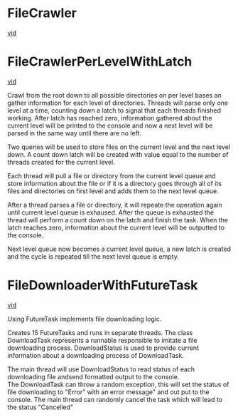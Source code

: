 # FileCrawler
[vid](https://github.com/user-attachments/assets/689e4843-1a55-4801-8c41-12b4541bfab8)

# FileCrawlerPerLevelWithLatch
[vid](https://github.com/user-attachments/assets/f6f64986-a460-49ac-8410-56a2628fb05f)

Crawl from the root down to all possible directories on per level bases an gather information
for each level of directories. Threads will parse only one level at a time, counting down a
latch to signal that each threads finished working. After latch has reached zero, information
gathered about the current level will be printed to the console and now a next level will be
parsed in the same way until there are no left.
                                                                                              
Two queries will be used to store files on the current level and the next level down.
A count down latch will be created with value equal to the number of threads created for
the current level.
                                                                                              
Each thread will pull a file or directory from the current level queue and store
information about the file or if it is a directory goes through all of its files and
directories on first level and adds them to the next level queue.
                                                                                              
After a thread parses a file or directory, it will repeate the operation again until
current level queue is exhaused. After the queue is exhausted the thread will perform a count
down on the latch and finish the task. When the latch reaches zero, information about the
current level will be outputted to the console.
                                                                                              
Next level queue now becomes a current level queue, a new latch is created and the cycle
is repeated till the next level queue is empty.

# FileDownloaderWithFutureTask 
[vid](https://github.com/user-attachments/assets/610eb0b0-e2c5-4801-9e90-d6c361b68736)

Using FutureTask implements file downloading logic.
                                                                                                
Creates 15 FutureTasks and runs in separate threads. 
The class DownloadTask represents a runnable responsible to imitate a file downloading process. 
DownloadStatus is used to provide current information about a downloading process of DownloadTask.
                                                                                                
The main thread will use DownloadStatus to read status of each downloading file andsend formatted output to the console.                                                                                                
The DownloadTask can throw a random exception, this will set the status of file downloading to "Error" with an error message" and out put to the console. 
The main thread can randomly cancel the task which will lead to the status "Cancelled"
